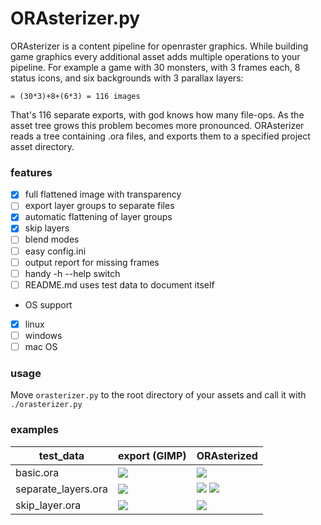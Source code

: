 # ORAsterizer.py

ORAsterizer is a content pipeline for openraster graphics. While building game graphics every additional asset adds multiple operations to your pipeline. For example a game with 30 monsters, with 3 frames each, 8 status icons, and six backgrounds with 3 parallax layers:

``
= (30*3)+8+(6*3)
= 116 images
``

That's 116 separate exports, with god knows how many file-ops. As the asset tree grows this problem becomes more pronounced. ORAsterizer reads a tree containing .ora files, and exports them to a specified project asset directory.

### features

- [x] full flattened image with transparency
- [ ] export layer groups to separate files
- [x] automatic flattening of layer groups
- [x] skip layers
- [ ] blend modes
- [ ] easy config.ini
- [ ] output report for missing frames
- [ ] handy -h --help switch
- [ ] README.md uses test data to document itself
- OS support
- [x] linux
- [ ] windows
- [ ] mac OS

### usage

Move `orasterizer.py` to the root directory of your assets and call it with `./orasterizer.py`

### examples

test_data | export (GIMP) | ORAsterized
--|--|--
basic.ora | ![](https://github.com/Nine-H/ORAsterizer/raw/master/test_exported/basic.png) | ![](https://github.com/Nine-H/ORAsterizer/raw/master/test_exported/build/test_data/basic.png)
separate_layers.ora | ![](https://github.com/Nine-H/ORAsterizer/raw/master/test_exported/separate_layers.png) | ![](https://github.com/Nine-H/ORAsterizer/raw/master/test_exported/build/test_data/separate_layers_right.png) ![](https://github.com/Nine-H/ORAsterizer/raw/master/test_exported/build/test_data/separate_layers_left.png)
skip_layer.ora | ![](https://github.com/Nine-H/ORAsterizer/raw/master/test_exported/skip_layer.png) | ![](https://github.com/Nine-H/ORAsterizer/raw/master/test_exported/build/test_data/skip_layer.png)
